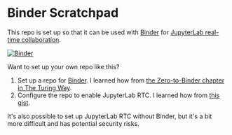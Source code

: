 # Binder Scratchpad

This repo is set up so that it can be used with [Binder][] for [JupyterLab real-time collaboration][jl-rtc].

[![Binder](https://mybinder.org/badge_logo.svg)](https://mybinder.org/v2/gh/nick-ulle/binder-scratchpad/HEAD)

[Binder]: https://mybinder.org/
[jl-rtc]: https://jupyterlab.readthedocs.io/en/stable/user/rtc.html

Want to set up your own repo like this?

1. Set up a repo for [Binder][]. I learned how from [the Zero-to-Binder chapter in The Turing Way][ztb].
2. Configure the repo to enable JupyterLab RTC. I learned how from [this gist][jtpio-gist].

[ztb]: https://the-turing-way.netlify.app/communication/binder/zero-to-binder.html
[jtpio-gist]: https://gist.github.com/jtpio/6ce26381703355e0ef1da4af742b7f72

It's also possible to set up JupyterLab RTC without Binder, but it's a bit more difficult and has potential security risks.
